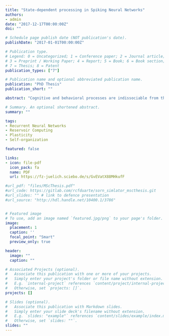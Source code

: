 ```yaml
---
title: "State-dependent processing in Spiking Neural Networks"
authors:
- admin
date: "2017-12-17T00:00:00Z"
doi: ""

# Schedule page publish date (NOT publication's date).
publishDate: "2017-01-01T00:00:00Z"

# Publication type.
# Legend: 0 = Uncategorized; 1 = Conference paper; 2 = Journal article;
# 3 = Preprint / Working Paper; 4 = Report; 5 = Book; 6 = Book section;
# 7 = Thesis; 8 = Patent
publication_types: ["7"]

# Publication name and optional abbreviated publication name.
publication: "PhD Thesis"
publication_short: ""

abstract: "Cognitive and behavioral processes are indissociable from their biophysical substrateand the characteristics of the underlying processing elements. As such, neural computation and the properties of functional neurodynamics ought to be understood primarily as complex biophysical phenomena: nested interactions, spanning multiple temporaland spatial scales and distributed across massively parallel modular hierarchies. The observable dynamics, both at a mesoscopic and microscopic scale, are the result of complex nonlinear interactions, the ensemble actions of very large and heterogeneous neuronal populations. These, shaped by evolutionary and developmental constraints and permanently subjected to functional re-organization, constitute very proficient adaptive processing systems. To a first approximation, this complex circuitry can be seen as large excitable reservoirs, whose symmetry-breaking inhomogeneities (present at multiple levels) naturally give rise to rich high-dimensional dynamics that supports cognitive function and computation. Furthermore, the intrinsic recurrent dynamics endows the system with fading memory, but places critical constraints on processing precision. Neural computation ought to be studied in context, accounting for the emergence of mental phenomena and thus guided and constrained by findings from the cognitive and behavioral sciences. These can provide tasks and computational specifications, as well as performance constraints while the necessary parallels between structure and function are gradually and systematically established. In this context, it is reasonable to study the implementation of different aspects of cognitive function that express themselves as temporal sequences given that they are ubiquitous in multiple cognitive domains (from sensorimotor sequencing to language processing). Interestingly, the cortical architecture and its underlying functional relations also appear to be highly sensitive to serial order and temporal structure. The ability to perceive statistically repeating spatiotemporal patterns and abstract the underlying rules may constitute a domain-general mechanism for the acquisition of predictive relations, as it allows for efficient generalization over compact representations. The ever-changing network of synaptic (and neuronal intrinsic) properties determines, on short to medium timescales, the ability of a circuit to process time-varying input in an active, predictive manner, dynamically patterned as transient sequences of network states which, through the orchestration of multiple plasticity mechanisms, come to reflect an increasingly restricted and accurate internal model of the relevant knowledge structure. Throughout this thesis, we propose to model the underlying systems (at various degrees of biological plausibility) in functional contexts, in order to gain knowledge about the system itself and the computational relevance of its internal features. We attempt to shed light on the nature of on-line integration of information, while evaluating the character of on-line processing memory and finite precision computation in systems where the current state continuously interacts with and modifies the processing characteristics."

# Summary. An optional shortened abstract.
summary: ""

tags:
- Recurrent Neural Networks
- Reservoir Computing
- Plasticity
- Self-organization

featured: false

links:
- icon: file-pdf
  icon_pack: fa
  name: PDF
  url: https://fz-juelich.sciebo.de/s/GvEVatX88MHkufF

#url_pdf: "files/MScThesis.pdf"
#url_code: https://gitlab.com/rcfduarte/sorn_simlator_mscthesis.git
#url_slides: "" # link to defence presentation
#url_source: "http://hdl.handle.net/10400.1/3786"


# Featured image
# To use, add an image named `featured.jpg/png` to your page's folder. 
image:
  placement: 1
  caption: ''
  focal_point: "Smart"
  preview_only: true

header:
  image: ""
  caption: ""

# Associated Projects (optional).
#   Associate this publication with one or more of your projects.
#   Simply enter your project's folder or file name without extension.
#   E.g. `internal-project` references `content/project/internal-project/index.md`.
#   Otherwise, set `projects: []`.
projects: []

# Slides (optional).
#   Associate this publication with Markdown slides.
#   Simply enter your slide deck's filename without extension.
#   E.g. `slides: "example"` references `content/slides/example/index.md`.
#   Otherwise, set `slides: ""`.
slides: ""
---
```


